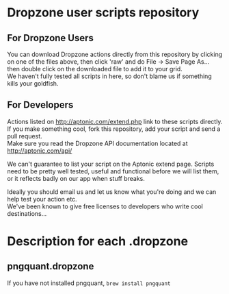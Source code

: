 # Dropzone user scripts repository

## For Dropzone Users

You can download Dropzone actions directly from this repository by clicking on one of the files above, then click 'raw' and do File -> Save Page As... then double click on the downloaded file to add it to your grid.  
We haven't fully tested all scripts in here, so don't blame us if something kills your goldfish.

## For Developers

Actions listed on http://aptonic.com/extend.php link to these scripts directly.
If you make something cool, fork this repository, add your script and send a pull request.  
Make sure you read the Dropzone API documentation located at http://aptonic.com/api/
  
We can't guarantee to list your script on the Aptonic extend page. Scripts need to be pretty well tested, useful and functional before we will list them, or it reflects badly on our app when stuff breaks.
  
Ideally you should email us and let us know what you're doing and we can help test your action etc.  
We've been known to give free licenses to developers who write cool destinations...

# Description for each .dropzone
## pngquant.dropzone
If you have not installed pngquant, `brew install pngquant`

